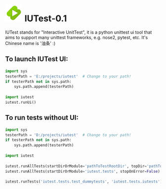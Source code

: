 # ![alt text][logo] IUTest-0.1
IUTest stands for "Interactive UnitTest", it is a python unittest ui tool that aims to support many unittest frameworks, e.g. nose2, pytest, etc.
It's Chinese name is '油条' :)

[logo]: ./icons/iutest.svg "IUTest Logo"


## To launch IUTest UI:
```python
import sys
testerPath = 'E:/projects/iutest'  # Change to your path!
if testerPath not in sys.path:
    sys.path.append(testerPath)

import iutest
iutest.runUi()
```

## To run tests without UI:
```python
import sys
testerPath = 'D:/projects/iutest'  # Change to your path!
if testerPath not in sys.path:
    sys.path.append(testerPath)
    
import iutest

iutest.runAllTests(startDirOrModule='pathToTestRootDir', topDir='pathToPythonTopDir', stopOnError=False)
iutest.runAllTests(startDirOrModule='iutest.tests', stopOnError=False)

iutest.runTests('iutest.tests.test_dummytests', 'iutest.tests.iutests')
```